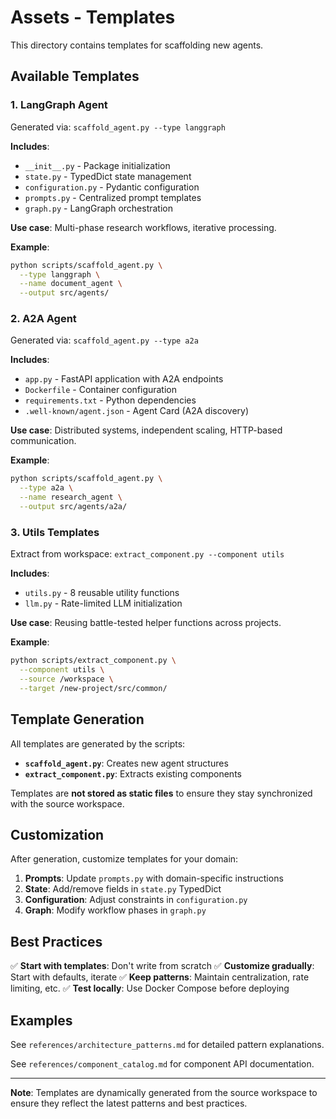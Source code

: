 # Assets - Templates

This directory contains templates for scaffolding new agents.

## Available Templates

### 1. LangGraph Agent

Generated via: `scaffold_agent.py --type langgraph`

**Includes**:
- `__init__.py` - Package initialization
- `state.py` - TypedDict state management
- `configuration.py` - Pydantic configuration
- `prompts.py` - Centralized prompt templates
- `graph.py` - LangGraph orchestration

**Use case**: Multi-phase research workflows, iterative processing.

**Example**:
```bash
python scripts/scaffold_agent.py \
  --type langgraph \
  --name document_agent \
  --output src/agents/
```

### 2. A2A Agent

Generated via: `scaffold_agent.py --type a2a`

**Includes**:
- `app.py` - FastAPI application with A2A endpoints
- `Dockerfile` - Container configuration
- `requirements.txt` - Python dependencies
- `.well-known/agent.json` - Agent Card (A2A discovery)

**Use case**: Distributed systems, independent scaling, HTTP-based communication.

**Example**:
```bash
python scripts/scaffold_agent.py \
  --type a2a \
  --name research_agent \
  --output src/agents/a2a/
```

### 3. Utils Templates

Extract from workspace: `extract_component.py --component utils`

**Includes**:
- `utils.py` - 8 reusable utility functions
- `llm.py` - Rate-limited LLM initialization

**Use case**: Reusing battle-tested helper functions across projects.

**Example**:
```bash
python scripts/extract_component.py \
  --component utils \
  --source /workspace \
  --target /new-project/src/common/
```

## Template Generation

All templates are generated by the scripts:

- **`scaffold_agent.py`**: Creates new agent structures
- **`extract_component.py`**: Extracts existing components

Templates are **not stored as static files** to ensure they stay synchronized with the source workspace.

## Customization

After generation, customize templates for your domain:

1. **Prompts**: Update `prompts.py` with domain-specific instructions
2. **State**: Add/remove fields in `state.py` TypedDict
3. **Configuration**: Adjust constraints in `configuration.py`
4. **Graph**: Modify workflow phases in `graph.py`

## Best Practices

✅ **Start with templates**: Don't write from scratch
✅ **Customize gradually**: Start with defaults, iterate
✅ **Keep patterns**: Maintain centralization, rate limiting, etc.
✅ **Test locally**: Use Docker Compose before deploying

## Examples

See `references/architecture_patterns.md` for detailed pattern explanations.

See `references/component_catalog.md` for component API documentation.

---

**Note**: Templates are dynamically generated from the source workspace to ensure they reflect the latest patterns and best practices.

